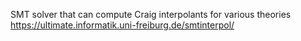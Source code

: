 SMT solver that can compute Craig interpolants for various theories
https://ultimate.informatik.uni-freiburg.de/smtinterpol/